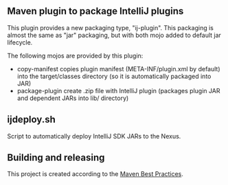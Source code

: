 Maven plugin to package IntelliJ plugins
----------------------------------------

This plugin provides a new packaging type, "ij-plugin". This packaging is almost the same as
"jar" packaging, but with both mojo added to default jar lifecycle.

The following mojos are provided by this plugin:

* copy-manifest copies plugin manifest (META-INF/plugin.xml by default) into the target/classes directory
  (so it is automatically packaged into JAR)
* package-plugin create .zip file with IntelliJ plugin (packages plugin JAR and dependent JARs into lib/ directory)

ijdeploy.sh
-----------

Script to automatically deploy IntelliJ SDK JARs to the Nexus.

Building and releasing
----------------------

This project is created according to the [Maven Best Practices](http://wiki/index.php/Maven/Best_Practices).

